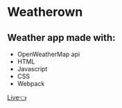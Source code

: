 # Weatherown
## Weather app made with:
- OpenWeatherMap api
- HTML
- Javascript
- CSS
- Webpack


[Live👈](https://weatherown.netlify.app/)
